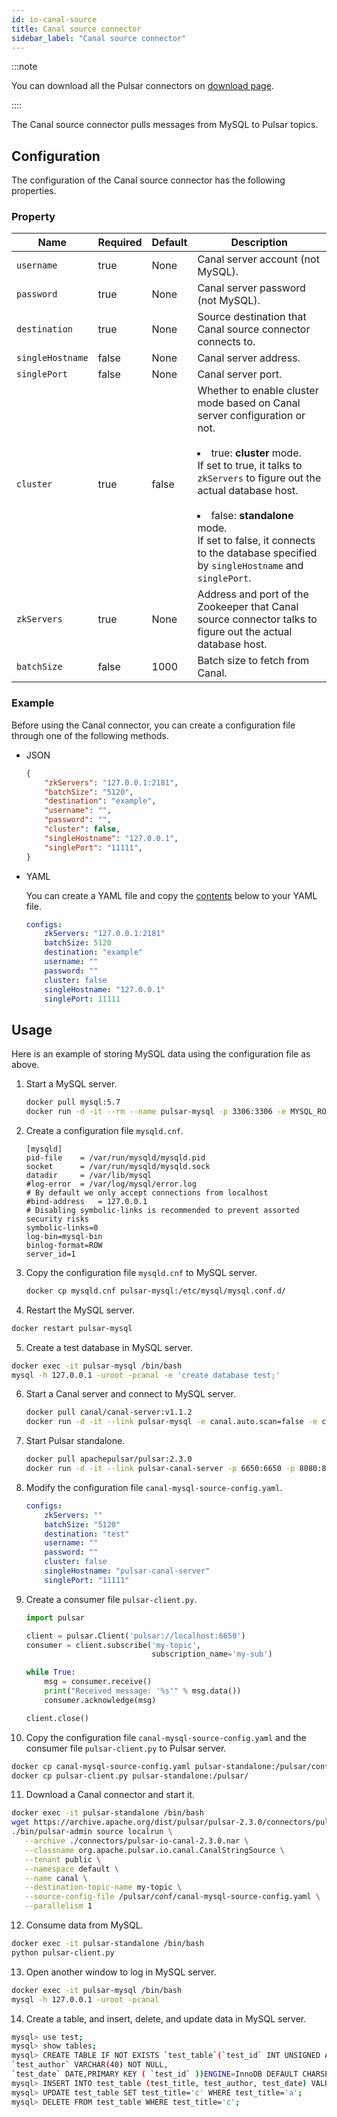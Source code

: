 ```yaml
---
id: io-canal-source
title: Canal source connector
sidebar_label: "Canal source connector"
---
```


:::note

You can download all the Pulsar connectors on [download page](pathname:///download).

::::

The Canal source connector pulls messages from MySQL to Pulsar topics.

## Configuration

The configuration of the Canal source connector has the following properties.

### Property

| Name | Required | Default | Description |
|------|----------|---------|-------------|
| `username` | true | None | Canal server account (not MySQL).|
| `password` | true | None | Canal server password (not MySQL). |
|`destination`|true|None|Source destination that Canal source connector connects to.
| `singleHostname` | false | None | Canal server address.|
| `singlePort` | false | None | Canal server port.|
| `cluster` | true | false | Whether to enable cluster mode based on Canal server configuration or not.<br /><br /><li>true: **cluster** mode.<br />If set to true, it talks to `zkServers` to figure out the actual database host.<br /><br /></li><li>false: **standalone** mode.<br />If set to false, it connects to the database specified by `singleHostname` and `singlePort`. </li>|
| `zkServers` | true | None | Address and port of the Zookeeper that Canal source connector talks to figure out the actual database host.|
| `batchSize` | false | 1000 | Batch size to fetch from Canal. |

### Example

Before using the Canal connector, you can create a configuration file through one of the following methods.

* JSON 

  ```json
  {
      "zkServers": "127.0.0.1:2181",
      "batchSize": "5120",
      "destination": "example",
      "username": "",
      "password": "",
      "cluster": false,
      "singleHostname": "127.0.0.1",
      "singlePort": "11111",
  }
  ```

* YAML

  You can create a YAML file and copy the [contents](https://github.com/apache/pulsar/blob/master/pulsar-io/canal/src/main/resources/canal-mysql-source-config.yaml) below to your YAML file.

  ```yaml
  configs:
      zkServers: "127.0.0.1:2181"
      batchSize: 5120
      destination: "example"
      username: ""
      password: ""
      cluster: false
      singleHostname: "127.0.0.1"
      singlePort: 11111
  ```

## Usage

Here is an example of storing MySQL data using the configuration file as above.

1. Start a MySQL server.

   ```bash
   docker pull mysql:5.7
   docker run -d -it --rm --name pulsar-mysql -p 3306:3306 -e MYSQL_ROOT_PASSWORD=canal -e MYSQL_USER=mysqluser -e MYSQL_PASSWORD=mysqlpw mysql:5.7
   ```

2. Create a configuration file `mysqld.cnf`.

   ```properties
   [mysqld]
   pid-file    = /var/run/mysqld/mysqld.pid
   socket      = /var/run/mysqld/mysqld.sock
   datadir     = /var/lib/mysql
   #log-error  = /var/log/mysql/error.log
   # By default we only accept connections from localhost
   #bind-address   = 127.0.0.1
   # Disabling symbolic-links is recommended to prevent assorted security risks
   symbolic-links=0
   log-bin=mysql-bin
   binlog-format=ROW
   server_id=1
   ```

3. Copy the configuration file `mysqld.cnf` to MySQL server.

   ```bash
   docker cp mysqld.cnf pulsar-mysql:/etc/mysql/mysql.conf.d/
   ```

4.  Restart the MySQL server.

   ```bash
   docker restart pulsar-mysql
   ```

5.  Create a test database in MySQL server.

   ```bash
   docker exec -it pulsar-mysql /bin/bash
   mysql -h 127.0.0.1 -uroot -pcanal -e 'create database test;'
   ```

6. Start a Canal server and connect to MySQL server.

   ```bash
   docker pull canal/canal-server:v1.1.2
   docker run -d -it --link pulsar-mysql -e canal.auto.scan=false -e canal.destinations=test -e canal.instance.master.address=pulsar-mysql:3306 -e canal.instance.dbUsername=root -e canal.instance.dbPassword=canal -e canal.instance.connectionCharset=UTF-8 -e canal.instance.tsdb.enable=true -e canal.instance.gtidon=false --name=pulsar-canal-server -p 8000:8000 -p 2222:2222 -p 11111:11111 -p 11112:11112 -m 4096m canal/canal-server:v1.1.2
   ```

7. Start Pulsar standalone.

   ```bash
   docker pull apachepulsar/pulsar:2.3.0
   docker run -d -it --link pulsar-canal-server -p 6650:6650 -p 8080:8080 -v $PWD/data:/pulsar/data --name pulsar-standalone apachepulsar/pulsar:2.3.0 bin/pulsar standalone
   ```

8. Modify the configuration file `canal-mysql-source-config.yaml`.

   ```yaml
   configs:
       zkServers: ""
       batchSize: "5120"
       destination: "test"
       username: ""
       password: ""
       cluster: false
       singleHostname: "pulsar-canal-server"
       singlePort: "11111"
   ```

9. Create a consumer file `pulsar-client.py`.

   ```python
   import pulsar

   client = pulsar.Client('pulsar://localhost:6650')
   consumer = client.subscribe('my-topic',
                               subscription_name='my-sub')

   while True:
       msg = consumer.receive()
       print("Received message: '%s'" % msg.data())
       consumer.acknowledge(msg)

   client.close()
   ```

10. Copy the configuration file `canal-mysql-source-config.yaml` and the consumer file  `pulsar-client.py` to Pulsar server.

   ```bash
   docker cp canal-mysql-source-config.yaml pulsar-standalone:/pulsar/conf/
   docker cp pulsar-client.py pulsar-standalone:/pulsar/
   ```

11. Download a Canal connector and start it.

   ```bash
   docker exec -it pulsar-standalone /bin/bash
   wget https://archive.apache.org/dist/pulsar/pulsar-2.3.0/connectors/pulsar-io-canal-2.3.0.nar -P connectors
   ./bin/pulsar-admin source localrun \
      --archive ./connectors/pulsar-io-canal-2.3.0.nar \
      --classname org.apache.pulsar.io.canal.CanalStringSource \
      --tenant public \
      --namespace default \
      --name canal \
      --destination-topic-name my-topic \
      --source-config-file /pulsar/conf/canal-mysql-source-config.yaml \
      --parallelism 1
   ```

12. Consume data from MySQL. 

   ```bash
   docker exec -it pulsar-standalone /bin/bash
   python pulsar-client.py
   ```

13. Open another window to log in MySQL server.

   ```bash
   docker exec -it pulsar-mysql /bin/bash
   mysql -h 127.0.0.1 -uroot -pcanal
   ```

14. Create a table, and insert, delete, and update data in MySQL server.

   ```bash
   mysql> use test;
   mysql> show tables;
   mysql> CREATE TABLE IF NOT EXISTS `test_table`(`test_id` INT UNSIGNED AUTO_INCREMENT,`test_title` VARCHAR(100) NOT NULL,
   `test_author` VARCHAR(40) NOT NULL,
   `test_date` DATE,PRIMARY KEY ( `test_id` ))ENGINE=InnoDB DEFAULT CHARSET=utf8;
   mysql> INSERT INTO test_table (test_title, test_author, test_date) VALUES("a", "b", NOW());
   mysql> UPDATE test_table SET test_title='c' WHERE test_title='a';
   mysql> DELETE FROM test_table WHERE test_title='c';
   ```

